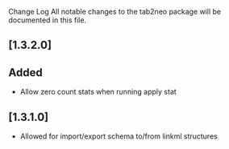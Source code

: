 Change Log
All notable changes to the tab2neo package will be documented in this file.

## [1.3.2.0]

## Added

-  Allow zero count stats when running apply stat

## [1.3.1.0]

- Allowed for import/export schema to/from linkml structures